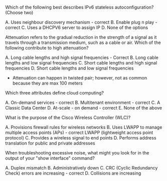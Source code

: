 Which of the following best describes IPv6 stateless autoconfiguration? (Choose two)

A. Uses neighbour discovery mechanism - correct
B. Enable plug n play - correct
C. Uses a DHCPV6 server to assign IP
D. None of the options

Attenuation refers to the gradual reduction in the strength of a signal as it travels through a transmission medium, such as a cable or air.
Which of the following contribute to high attenuation?

A. Long cable lengths and high signal frequencies - Correct
B. Long cable lengths and low signal frequencies
C. Short cable lengths and high signal frequencies 
D. Short cable lengths and low signal frequencies
  - Attenuation can happen in twisted pair; however, not as common because they are max 100 meters

Which three attributes define cloud computing?

A. On-demand services - correct
B. Multitenant environment - correct
C. A Classic Data Center
D. At-scale - on demand - correct
E. None of the above

What is the purpose of the Cisco Wireless Controller (WLC)?

A. Provisions firewall rules for wireless networks
B. Uses LWAPP to manage multiple access points (APs) - correct LWAPP (lightweight access point protocol)
C. Provides a wireless signal to end points
D. Performs address translation for public and private addresses

When troubleshooting excessive noise, what might you look for in the output of your "show interface" command?

A. Duplex mismatch
B. Administratively down
C. CRC (Cyclic Redundancy Check) errors are increasing - correct
D. Collisions are increasing
